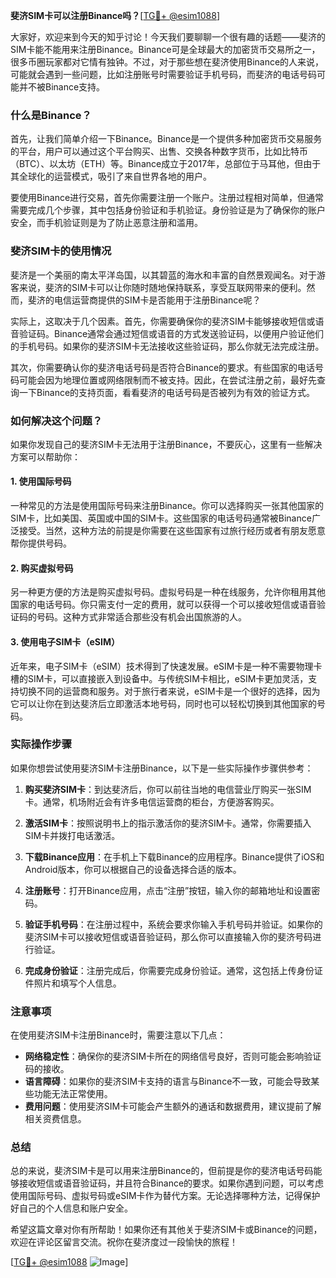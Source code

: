 **斐济SIM卡可以注册Binance吗？**[[TG💪+ @esim1088](https://t.me/s/esim1088)]

大家好，欢迎来到今天的知乎讨论！今天我们要聊聊一个很有趣的话题——斐济的SIM卡能不能用来注册Binance。Binance可是全球最大的加密货币交易所之一，很多币圈玩家都对它情有独钟。不过，对于那些想在斐济使用Binance的人来说，可能就会遇到一些问题，比如注册账号时需要验证手机号码，而斐济的电话号码可能并不被Binance支持。

### 什么是Binance？

首先，让我们简单介绍一下Binance。Binance是一个提供多种加密货币交易服务的平台，用户可以通过这个平台购买、出售、交换各种数字货币，比如比特币（BTC）、以太坊（ETH）等。Binance成立于2017年，总部位于马耳他，但由于其全球化的运营模式，吸引了来自世界各地的用户。

要使用Binance进行交易，首先你需要注册一个账户。注册过程相对简单，但通常需要完成几个步骤，其中包括身份验证和手机验证。身份验证是为了确保你的账户安全，而手机验证则是为了防止恶意注册和滥用。

### 斐济SIM卡的使用情况

斐济是一个美丽的南太平洋岛国，以其碧蓝的海水和丰富的自然景观闻名。对于游客来说，斐济的SIM卡可以让你随时随地保持联系，享受互联网带来的便利。然而，斐济的电信运营商提供的SIM卡是否能用于注册Binance呢？

实际上，这取决于几个因素。首先，你需要确保你的斐济SIM卡能够接收短信或语音验证码。Binance通常会通过短信或语音的方式发送验证码，以便用户验证他们的手机号码。如果你的斐济SIM卡无法接收这些验证码，那么你就无法完成注册。

其次，你需要确认你的斐济电话号码是否符合Binance的要求。有些国家的电话号码可能会因为地理位置或网络限制而不被支持。因此，在尝试注册之前，最好先查询一下Binance的支持页面，看看斐济的电话号码是否被列为有效的验证方式。

### 如何解决这个问题？

如果你发现自己的斐济SIM卡无法用于注册Binance，不要灰心，这里有一些解决方案可以帮助你：

#### 1. 使用国际号码

一种常见的方法是使用国际号码来注册Binance。你可以选择购买一张其他国家的SIM卡，比如美国、英国或中国的SIM卡。这些国家的电话号码通常被Binance广泛接受。当然，这种方法的前提是你需要在这些国家有过旅行经历或者有朋友愿意帮你提供号码。

#### 2. 购买虚拟号码

另一种更方便的方法是购买虚拟号码。虚拟号码是一种在线服务，允许你租用其他国家的电话号码。你只需支付一定的费用，就可以获得一个可以接收短信或语音验证码的号码。这种方式非常适合那些没有机会出国旅游的人。

#### 3. 使用电子SIM卡（eSIM）

近年来，电子SIM卡（eSIM）技术得到了快速发展。eSIM卡是一种不需要物理卡槽的SIM卡，可以直接嵌入到设备中。与传统SIM卡相比，eSIM卡更加灵活，支持切换不同的运营商和服务。对于旅行者来说，eSIM卡是一个很好的选择，因为它可以让你在到达斐济后立即激活本地号码，同时也可以轻松切换到其他国家的号码。

### 实际操作步骤

如果你想尝试使用斐济SIM卡注册Binance，以下是一些实际操作步骤供参考：

1. **购买斐济SIM卡**：到达斐济后，你可以前往当地的电信营业厅购买一张SIM卡。通常，机场附近会有许多电信运营商的柜台，方便游客购买。

2. **激活SIM卡**：按照说明书上的指示激活你的斐济SIM卡。通常，你需要插入SIM卡并拨打电话激活。

3. **下载Binance应用**：在手机上下载Binance的应用程序。Binance提供了iOS和Android版本，你可以根据自己的设备选择合适的版本。

4. **注册账号**：打开Binance应用，点击“注册”按钮，输入你的邮箱地址和设置密码。

5. **验证手机号码**：在注册过程中，系统会要求你输入手机号码并验证。如果你的斐济SIM卡可以接收短信或语音验证码，那么你可以直接输入你的斐济号码进行验证。

6. **完成身份验证**：注册完成后，你需要完成身份验证。通常，这包括上传身份证件照片和填写个人信息。

### 注意事项

在使用斐济SIM卡注册Binance时，需要注意以下几点：

- **网络稳定性**：确保你的斐济SIM卡所在的网络信号良好，否则可能会影响验证码的接收。
- **语言障碍**：如果你的斐济SIM卡支持的语言与Binance不一致，可能会导致某些功能无法正常使用。
- **费用问题**：使用斐济SIM卡可能会产生额外的通话和数据费用，建议提前了解相关资费信息。

### 总结

总的来说，斐济SIM卡是可以用来注册Binance的，但前提是你的斐济电话号码能够接收短信或语音验证码，并且符合Binance的要求。如果你遇到问题，可以考虑使用国际号码、虚拟号码或eSIM卡作为替代方案。无论选择哪种方法，记得保护好自己的个人信息和账户安全。

希望这篇文章对你有所帮助！如果你还有其他关于斐济SIM卡或Binance的问题，欢迎在评论区留言交流。祝你在斐济度过一段愉快的旅程！

[[TG💪+ @esim1088](https://t.me/s/esim1088) ![Image](https://i.postimg.cc/4NQfJmqS/Snipaste-2025-05-13-00-14-12.png)]